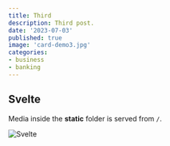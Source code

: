 ```yaml
---
title: Third
description: Third post.
date: '2023-07-03'
published: true
image: 'card-demo3.jpg'
categories:
- business
- banking  
---
```

<script>
    import { base } from "$app/paths";
</script>
## Svelte

Media inside the **static** folder is served from `/`.

![Svelte]({base}/images/card-demo3.jpg)
